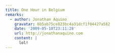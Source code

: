 ```yaml
---
title: One Hour in Belgium
remarks:
  - author: Jonathan Aquino
    gravatar: 6b5ab75ce823bc4a31dcf1f04427a582
    date: '2009-05-10T23:11:28'
    url: http://jonathanaquino.com
    content: |
      lol!
---
```

